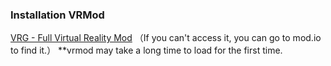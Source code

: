 ### Installation VRMod
[VRG - Full Virtual Reality Mod](https://mod.io/g/drg/m/vrg) （If you can't access it, you can go to mod.io to find it.）
**vrmod may take a long time to load for the first time.
